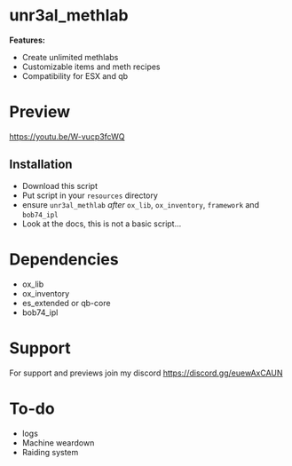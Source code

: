 # unr3al_methlab

<b>Features:</b>
- Create unlimited methlabs
- Customizable items and meth recipes
- Compatibility for ESX and qb

# Preview
https://youtu.be/W-vucp3fcWQ

## Installation

- Download this script
- Put script in your `resources` directory
- ensure `unr3al_methlab` *after* `ox_lib`, `ox_inventory`, `framework` and `bob74_ipl`
- Look at the docs, this is not a basic script...

# Dependencies
 - ox_lib
 - ox_inventory
 - es_extended or qb-core
 - bob74_ipl

# Support
For support and previews join my discord
https://discord.gg/euewAxCAUN

# To-do
- logs
- Machine weardown
- Raiding system
